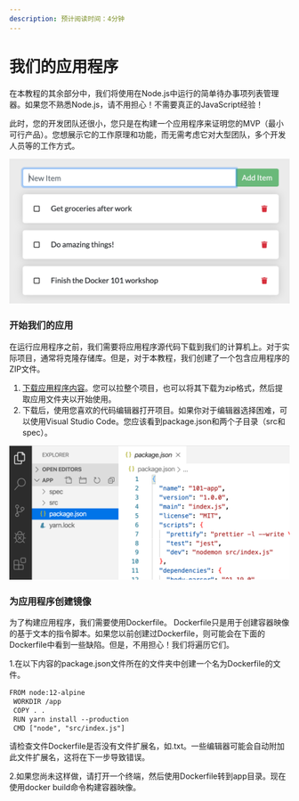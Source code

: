 ```yaml
---
description: 预计阅读时间：4分钟
---
```


# 我们的应用程序

在本教程的其余部分中，我们将使用在Node.js中运行的简单待办事项列表管理器。如果您不熟悉Node.js，请不用担心！不需要真正的JavaScript经验！

此时，您的开发团队还很小，您只是在构建一个应用程序来证明您的MVP（最小可行产品）。您想展示它的工作原理和功能，而无需考虑它对大型团队，多个开发人员等的工作方式。

![](../.gitbook/assets/image%20%282%29.png)

### 开始我们的应用

在运行应用程序之前，我们需要将应用程序源代码下载到我们的计算机上。对于实际项目，通常将克隆存储库。但是，对于本教程，我们创建了一个包含应用程序的ZIP文件。

1. [下载应用程序内容](https://github.com/docker/getting-started/tree/master/app)。您可以拉整个项目，也可以将其下载为zip格式，然后提取应用文件夹以开始使用。
2. 下载后，使用您喜欢的代码编辑器打开项目。如果你对于编辑器选择困难，可以使用Visual Studio Code。您应该看到package.json和两个子目录（src和spec）。

![](../.gitbook/assets/image%20%284%29.png)

### 为应用程序创建镜像

为了构建应用程序，我们需要使用Dockerfile。 Dockerfile只是用于创建容器映像的基于文本的指令脚本。如果您以前创建过Dockerfile，则可能会在下面的Dockerfile中看到一些缺陷。但是，不用担心！我们将遍历它们。

1.在以下内容的package.json文件所在的文件夹中创建一个名为Dockerfile的文件。

```text
FROM node:12-alpine
 WORKDIR /app
 COPY . .
 RUN yarn install --production
 CMD ["node", "src/index.js"]
```

请检查文件Dockerfile是否没有文件扩展名，如.txt。一些编辑器可能会自动附加此文件扩展名，这将在下一步导致错误。

2.如果您尚未这样做，请打开一个终端，然后使用Dockerfile转到app目录。现在使用docker build命令构建容器映像。



